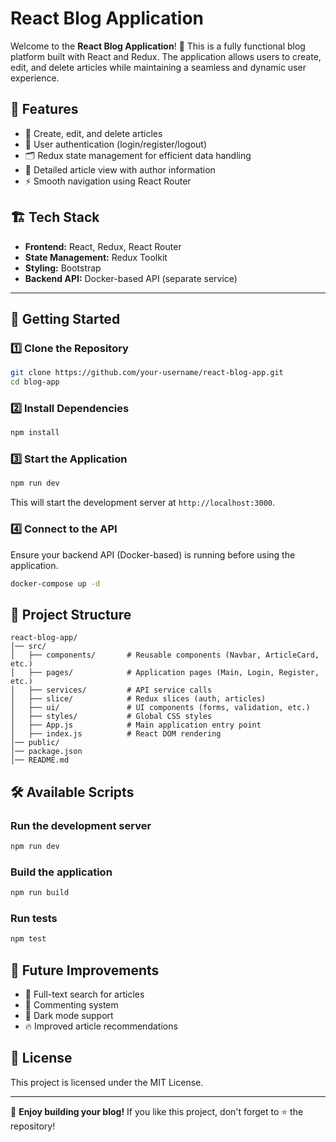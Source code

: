 # React Blog Application

Welcome to the **React Blog Application**! 🚀 This is a fully functional blog platform built with React and Redux. The application allows users to create, edit, and delete articles while maintaining a seamless and dynamic user experience.

## 📌 Features

- 📝 Create, edit, and delete articles
- 🔐 User authentication (login/register/logout)
- 🗂️ Redux state management for efficient data handling
- 📄 Detailed article view with author information
- ⚡ Smooth navigation using React Router

## 🏗️ Tech Stack

- **Frontend:** React, Redux, React Router
- **State Management:** Redux Toolkit
- **Styling:** Bootstrap
- **Backend API:** Docker-based API (separate service)

---

## 🚀 Getting Started

### 1️⃣ Clone the Repository

```sh
git clone https://github.com/your-username/react-blog-app.git
cd blog-app
```

### 2️⃣ Install Dependencies

```sh
npm install
```

### 3️⃣ Start the Application

```sh
npm run dev
```

This will start the development server at `http://localhost:3000`.

### 4️⃣ Connect to the API

Ensure your backend API (Docker-based) is running before using the application.

```sh
docker-compose up -d
```

## 📂 Project Structure

```
react-blog-app/
│── src/
│   ├── components/       # Reusable components (Navbar, ArticleCard, etc.)
│   ├── pages/            # Application pages (Main, Login, Register, etc.)
│   ├── services/         # API service calls
│   ├── slice/            # Redux slices (auth, articles)
│   ├── ui/               # UI components (forms, validation, etc.)
│   ├── styles/           # Global CSS styles
│   ├── App.js            # Main application entry point
│   ├── index.js          # React DOM rendering
│── public/
│── package.json
│── README.md
```

## 🛠️ Available Scripts

### Run the development server

```sh
npm run dev
```

### Build the application

```sh
npm run build
```

### Run tests

```sh
npm test
```

## 🎯 Future Improvements

- 🔎 Full-text search for articles
- 📢 Commenting system
- 🎨 Dark mode support
- 🔥 Improved article recommendations

## 📜 License

This project is licensed under the MIT License.

---

🌟 **Enjoy building your blog!** If you like this project, don't forget to ⭐️ the repository!

